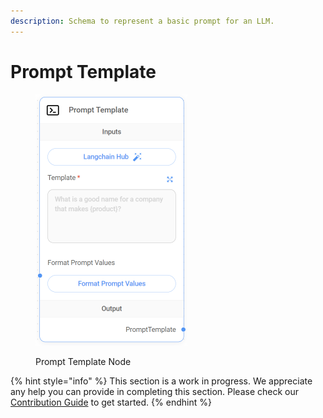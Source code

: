 ```yaml
---
description: Schema to represent a basic prompt for an LLM.
---
```


# Prompt Template

<figure><img src="/assets/image (2) (1) (1) (1) (1) (1) (1) (1) (1) (1) (1) (1) (2) (1).png" alt="" width="243"><figcaption><p>Prompt Template Node</p></figcaption></figure>

{% hint style="info" %}
This section is a work in progress. We appreciate any help you can provide in completing this section. Please check our [Contribution Guide](broken-reference) to get started.
{% endhint %}
